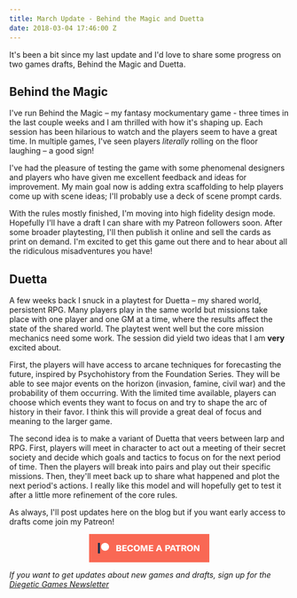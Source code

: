 ```yaml
---
title: March Update - Behind the Magic and Duetta
date: 2018-03-04 17:46:00 Z
---
```


It's been a bit since my last update and I'd love to share some progress on two games drafts, Behind the Magic and Duetta.

## Behind the Magic

I've run Behind the Magic – my fantasy mockumentary game - three times in the last couple weeks and I am thrilled with how it's shaping up. Each session has been hilarious to watch and the players seem to have a great time. In multiple games, I've seen players *literally* rolling on the floor laughing – a good sign!

I've had the pleasure of testing the game with some phenomenal designers and players who have given me excellent feedback and ideas for improvement. My main goal now is adding extra scaffolding to help players come up with scene ideas; I'll probably use a deck of scene prompt cards.

With the rules mostly finished, I'm moving into high fidelity design mode. Hopefully I'll have a draft I can share with my Patreon followers soon. After some broader playtesting, I'll then publish it online and sell the cards as print on demand. I'm excited to get this game out there and to hear about all the ridiculous misadventures you have!

## Duetta

A few weeks back I snuck in a playtest for Duetta – my shared world, persistent RPG. Many players play in the same world but missions take place with one player and one GM at a time, where the results affect the state of the shared world. The playtest went well but the core mission mechanics need some work. The session did yield two ideas that I am **very** excited about.

First, the players will have access to arcane techniques for forecasting the future, inspired by Psychohistory from the Foundation Series. They will be able to see major events on the horizon (invasion, famine, civil war) and the probability of them occurring. With the limited time available, players can choose which events they want to focus on and try to shape the arc of history in their favor. I think this will provide a great deal of focus and meaning to the larger game.

The second idea is to make a variant of Duetta that veers between larp and RPG. First, players will meet in character to act out a meeting of their secret society and decide which goals and tactics to focus on for the next period of time. Then the players will break into pairs and play out their specific missions. Then, they'll meet back up to share what happened and plot the next period's actions. I really like this model and will hopefully get to test it after a little more refinement of the core rules.

As always, I'll post updates here on the blog but if you want early access to drafts come join my Patreon!

<div class="">
    <a href="https://www.patreon.com/bePatron?u=554536"><img src="/img/become_a_patron_button.png" alt="become a backer on Patreon" style="display:block; margin:auto"></a>
</div>

*If you want to get updates about new games and drafts, sign up for the [Diegetic Games Newsletter](http://diegeticgames.us9.list-manage1.com/subscribe?u=e4f0b45dd4eb576171853a903&id=cacabf37ec)*
